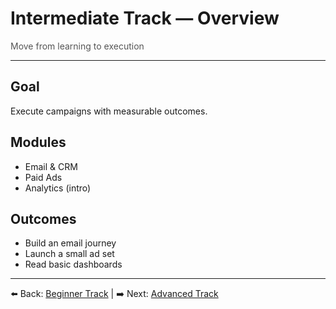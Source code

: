 # Intermediate Track — Overview

<p style="color:#555;margin:0;">Move from learning to execution</p>
<hr/>

## Goal
Execute campaigns with measurable outcomes.

## Modules
- Email & CRM
- Paid Ads
- Analytics (intro)

## Outcomes
- Build an email journey  
- Launch a small ad set  
- Read basic dashboards  

---

⬅️ Back: [Beginner Track](./beginner-overview.md) | ➡️ Next: [Advanced Track](./advanced-overview.md)
